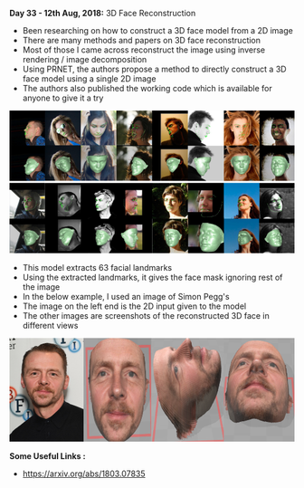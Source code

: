 **Day 33 - 12th Aug, 2018:** 3D Face Reconstruction  

* Been researching on how to construct a 3D face model from a 2D image  
* There are many methods and papers on 3D face reconstruction  
* Most of those I came across reconstruct the image using inverse rendering / image decomposition  
* Using PRNET, the authors propose a method to directly construct a 3D face model using a single 2D image  
* The authors also published the working code which is available for anyone to give it a try  

<p><img src="https://raw.githubusercontent.com/theimgclist/100DaysOfMLCode/master/images/prnet.PNG"/></p>   

* This model extracts 63 facial landmarks  
* Using the extracted landmarks, it gives the face mask ignoring rest of the image  
* In the below example, I used an image of Simon Pegg's   
* The image on the left end is the 2D input given to the model   
* The other images are screenshots of the reconstructed 3D face in different views  

<p><img src="https://raw.githubusercontent.com/theimgclist/100DaysOfMLCode/master/images/face3d_2.PNG"/></p>   

**Some Useful Links :**  
* https://arxiv.org/abs/1803.07835
